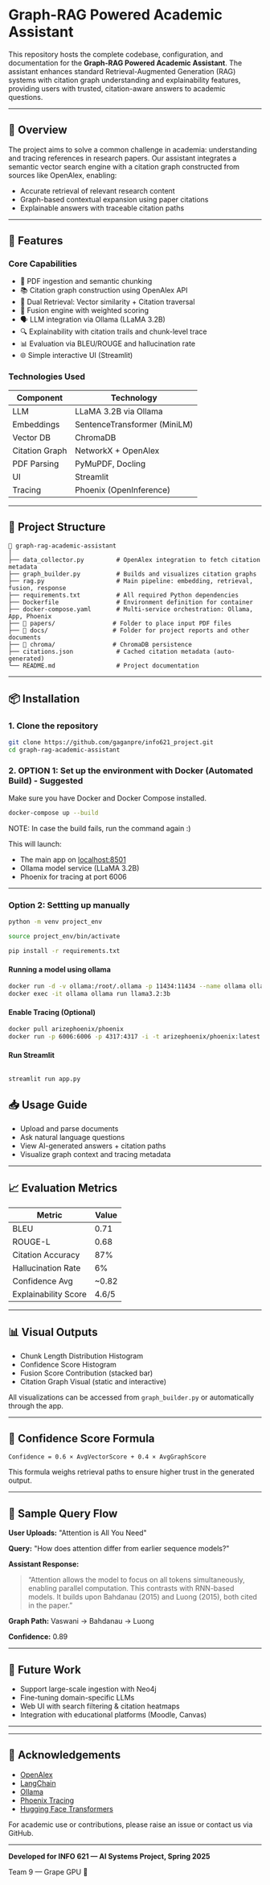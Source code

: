 
# Graph-RAG Powered Academic Assistant

This repository hosts the complete codebase, configuration, and documentation for the **Graph-RAG Powered Academic Assistant**. The assistant enhances standard Retrieval-Augmented Generation (RAG) systems with citation graph understanding and explainability features, providing users with trusted, citation-aware answers to academic questions.

---

## 🧠 Overview
The project aims to solve a common challenge in academia: understanding and tracing references in research papers. Our assistant integrates a semantic vector search engine with a citation graph constructed from sources like OpenAlex, enabling:

- Accurate retrieval of relevant research content
- Graph-based contextual expansion using paper citations
- Explainable answers with traceable citation paths

---

## 🚀 Features

### Core Capabilities
- 📄 PDF ingestion and semantic chunking
- 📚 Citation graph construction using OpenAlex API
- 🧭 Dual Retrieval: Vector similarity + Citation traversal
- 🧩 Fusion engine with weighted scoring
- 🗣️ LLM integration via Ollama (LLaMA 3.2B)
- 🔍 Explainability with citation trails and chunk-level trace
- 📊 Evaluation via BLEU/ROUGE and hallucination rate
- 🌐 Simple interactive UI (Streamlit)

### Technologies Used
| Component | Technology |
|----------|------------|
| LLM      | LLaMA 3.2B via Ollama |
| Embeddings | SentenceTransformer (MiniLM) |
| Vector DB | ChromaDB |
| Citation Graph | NetworkX + OpenAlex |
| PDF Parsing | PyMuPDF, Docling |
| UI       | Streamlit |
| Tracing  | Phoenix (OpenInference) |

---

## 📁 Project Structure
```
📂 graph-rag-academic-assistant
│
├── data_collector.py         # OpenAlex integration to fetch citation metadata
├── graph_builder.py          # Builds and visualizes citation graphs
├── rag.py                    # Main pipeline: embedding, retrieval, fusion, response
├── requirements.txt          # All required Python dependencies
├── Dockerfile                # Environment definition for container
├── docker-compose.yaml       # Multi-service orchestration: Ollama, App, Phoenix
├── 📂 papers/                # Folder to place input PDF files
├── 📂 docs/                  # Folder for project reports and other documents  
├── 📂 chroma/                # ChromaDB persistence
├── citations.json            # Cached citation metadata (auto-generated)
└── README.md                 # Project documentation
```

---

## 📦 Installation
### 1. Clone the repository
```bash
git clone https://github.com/gaganpre/info621_project.git
cd graph-rag-academic-assistant
```

### 2. OPTION 1:  Set up the environment with Docker (Automated Build) - Suggested
Make sure you have Docker and Docker Compose installed.
```bash
docker-compose up --build
```

NOTE: In case the build fails, run the command again :)

This will launch:
- The main app on [localhost:8501](http://localhost:8501)
- Ollama model service (LLaMA 3.2B)
- Phoenix for tracing at port 6006

---


### Option 2: Settting up manually 

```bash 
python -m venv project_env

source project_env/bin/activate

pip install -r requirements.txt


```

#### Running a model using ollama
```bash 
docker run -d -v ollama:/root/.ollama -p 11434:11434 --name ollama ollama/ollama      
docker exec -it ollama ollama run llama3.2:3b
```


#### Enable Tracing (Optional)

```bash
docker pull arizephoenix/phoenix
docker run -p 6006:6006 -p 4317:4317 -i -t arizephoenix/phoenix:latest

```


#### Run Streamlit 

```bash 

streamlit run app.py

```


## 📥 Usage Guide


- Upload and parse documents
- Ask natural language questions
- View AI-generated answers + citation paths
- Visualize graph context and tracing metadata

---

## 📈 Evaluation Metrics
| Metric              | Value  |
|---------------------|--------|
| BLEU                | 0.71   |
| ROUGE-L             | 0.68   |
| Citation Accuracy   | 87%    |
| Hallucination Rate  | 6%     |
| Confidence Avg      | ~0.82  |
| Explainability Score| 4.6/5  |

---

## 📊 Visual Outputs
- Chunk Length Distribution Histogram
- Confidence Score Histogram
- Fusion Score Contribution (stacked bar)
- Citation Graph Visual (static and interactive)

All visualizations can be accessed from `graph_builder.py` or automatically through the app.

---

## 🧮 Confidence Score Formula
```text
Confidence = 0.6 × AvgVectorScore + 0.4 × AvgGraphScore
```
This formula weighs retrieval paths to ensure higher trust in the generated output.

---

## 📌 Sample Query Flow
**User Uploads:** "Attention is All You Need"

**Query:** "How does attention differ from earlier sequence models?"

**Assistant Response:**
> “Attention allows the model to focus on all tokens simultaneously, enabling parallel computation. This contrasts with RNN-based models. It builds upon Bahdanau (2015) and Luong (2015), both cited in the paper.”

**Graph Path:** Vaswani → Bahdanau → Luong

**Confidence:** 0.89

---

## 🔬 Future Work
- Support large-scale ingestion with Neo4j
- Fine-tuning domain-specific LLMs
- Web UI with search filtering & citation heatmaps
- Integration with educational platforms (Moodle, Canvas)

---

---

## 🙌 Acknowledgements
- [OpenAlex](https://openalex.org)
- [LangChain](https://www.langchain.com)
- [Ollama](https://ollama.ai)
- [Phoenix Tracing](https://arize.com/phoenix)
- [Hugging Face Transformers](https://huggingface.co)

For academic use or contributions, please raise an issue or contact us via GitHub.

---

**Developed for INFO 621 — AI Systems Project, Spring 2025**

Team 9 — Grape GPU 🍇
